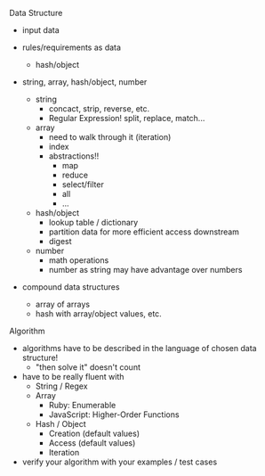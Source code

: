 Data Structure
  - input data
  - rules/requirements as data
    - hash/object

  - string, array, hash/object, number
    - string
      - concact, strip, reverse, etc.
      - Regular Expression! split, replace, match...
    - array
      - need to walk through it (iteration)
      - index
      - abstractions!!
        - map
        - reduce
        - select/filter
        - all
        - ...
    - hash/object
      - lookup table / dictionary
      - partition data for more efficient access downstream
      - digest
    - number
      - math operations
      - number as string may have advantage over numbers
  - compound data structures
    - array of arrays
    - hash with array/object values, etc.

Algorithm
  - algorithms have to be described in the language of chosen data structure!
    - "then solve it" doesn't count
  - have to be really fluent with
    - String / Regex
    - Array
      - Ruby: Enumerable
      - JavaScript: Higher-Order Functions
    - Hash / Object
      - Creation (default values)
      - Access (default values)
      - Iteration
  - verify your algorithm with your examples / test cases